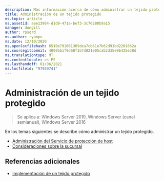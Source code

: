 ```yaml
---
description: Más información acerca de cómo administrar un tejido protegido
title: Administración de un tejido protegido
ms.topic: article
ms.assetid: aee13964-d1d9-471a-bef3-3c76280b9a15
manager: dongill
author: rpsqrd
ms.author: ryanpu
ms.date: 12/10/2020
ms.openlocfilehash: 6510e791061309dea7cb61e7b62d91bd2201862a
ms.sourcegitcommit: 40905b1f9d68f1b7d821e05cab2d35e9b425e38d
ms.translationtype: MT
ms.contentlocale: es-ES
ms.lasthandoff: 01/06/2021
ms.locfileid: "97949741"
---
```

# <a name="managing-a-guarded-fabric"></a>Administración de un tejido protegido

> Se aplica a: Windows Server 2019, Windows Server (canal semianual), Windows Server 2016

En los temas siguientes se describe cómo administrar un tejido protegido.

- [Administración del Servicio de protección de host](guarded-fabric-manage-hgs.md)
- [Consideraciones sobre la sucursal](guarded-fabric-manage-branch-office.md)

## <a name="additional-references"></a>Referencias adicionales

- [Implementación de un tejido protegido](guarded-fabric-deploying-hgs-overview.md)
